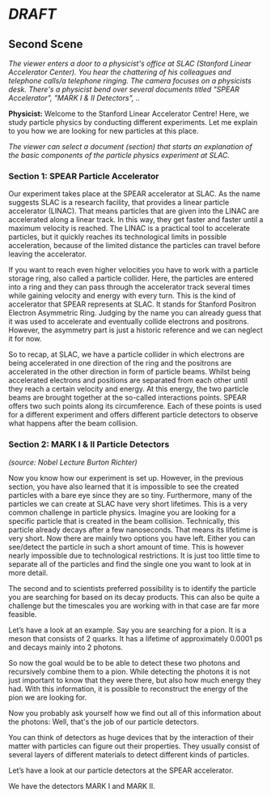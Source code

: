 # _DRAFT_

## Second Scene




_The viewer enters a door to a physicist's office at SLAC (Stanford Linear Accelerator Center). You hear the chattering of his colleagues and telephone calls/a telephone ringing. 
The camera focuses on a physicists desk.
There's a physicist bend over several documents titled "SPEAR Accelerator", "MARK I & II Detectors", .._

**Physicist:** Welcome to the Stanford Linear Accelerator Centre! Here, we study particle physics by conducting different experiments. Let me explain to you how we are looking for new particles at this place.


_The viewer can select a document (section) that starts an explanation of the basic components of the particle physics experiment at SLAC._


### Section 1: SPEAR Particle Accelerator

Our experiment takes place at the SPEAR accelerator at SLAC. As the name suggests SLAC is a research facility, that provides a linear particle accelerator (LINAC). That means particles that are given into the LINAC are accelerated along a linear track. In this way, they get faster and faster until a maximum velocity is reached. The LINAC is a practical tool to accelerate particles, but it quickly reaches its technological limits in possible acceleration, because of the limited distance the particles can travel before leaving the accelerator. 

If you want to reach even higher velocities you have to work with a particle storage ring, also called a particle collider. Here, the particles are entered into a ring and they can pass through the accelerator track several times while gaining velocity and energy with every turn. This is the kind of accelerator that SPEAR represents at SLAC. It stands for Stanford Positron Electron Asymmetric Ring. Judging by the name you can already guess that it was used to accelerate and eventually collide electrons and positrons. However, the asymmetry part is just a historic reference and we can neglect it for now. 

So to recap, at SLAC, we have a particle collider in which electrons are being accelerated in one direction of the ring and the positrons are accelerated in the other direction in form of particle beams. Whilst being accelerated electrons and positions are separated from each other until they reach a certain velocity and energy. At this energy, the two particle beams are brought together at the so-called interactions points. SPEAR offers two such points along its circumference. Each of these points is used for a different experiment and offers different particle detectors to observe what happens after the beam collision.



### Section 2: MARK I & II Particle Detectors

_(source: Nobel Lecture Burton Richter)_

Now you know how our experiment is set up. However, in the previous section, you have also learned that it is impossible to see the created particles with a bare eye since they are so tiny. Furthermore, many of the particles we can create at SLAC have very short lifetimes. This is a very common challenge in particle physics. Imagine you are looking for a specific particle that is created in the beam collision. Technically, this particle already decays after a few nanoseconds. That means its lifetime is very short. Now there are mainly two options you have left. Either you can see/detect the particle in such a short amount of time. This is however nearly impossible due to technological restrictions. It is just too little time to separate all of the particles and find the single one you want to look at in more detail.

The second and to scientists preferred possibility is to identify the particle you are searching for based on its decay products. This can also be quite a challenge but the timescales you are working with in that case are far more feasible.

Let’s have a look at an example.
Say you are searching for a pion. It is a meson that consists of 2 quarks. It has a lifetime of approximately 0.0001 ps and decays mainly into 2 photons.

So now the goal would be to be able to detect these two photons and recursively combine them to a pion. While detecting the photons it is not just important to know that they were there, but also how much energy they had. With this information, it is possible to reconstruct the energy of the pion we are looking for.

Now you probably ask yourself how we find out all of this information about the photons: Well, that's the job of our particle detectors.

You can think of detectors as huge devices that by the interaction of their matter with particles can figure out their properties.
They usually consist of several layers of different materials to detect different kinds of particles.

Let’s have a look at our particle detectors at the SPEAR accelerator. 

We have the detectors MARK I and MARK II.


